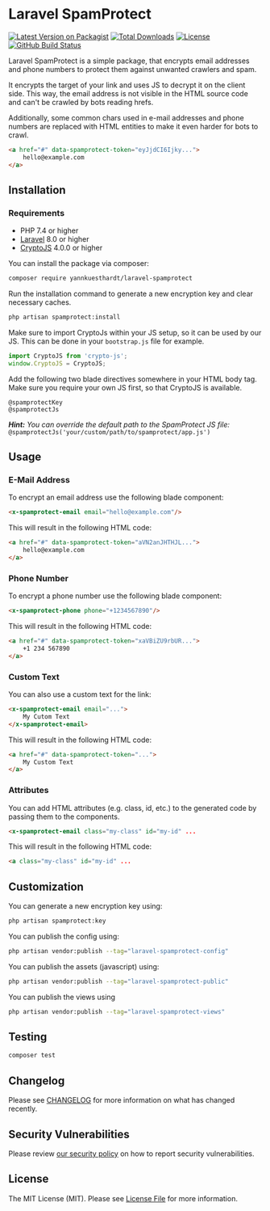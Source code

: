 # Laravel SpamProtect

[![Latest Version on Packagist](https://img.shields.io/packagist/v/yannkuesthardt/laravel-spamprotect?style=flat-square)](https://packagist.org/packages/yannkuesthardt/laravel-spamprotect)
[![Total Downloads](https://img.shields.io/packagist/dt/yannkuesthardt/laravel-spamprotect?style=flat-square)](https://packagist.org/packages/yannkuesthardt/laravel-spamprotect)
[![License](https://img.shields.io/packagist/l/yannkuesthardt/laravel-spamprotect?style=flat-square)](https://github.com/yannkuesthardt/Laravel-SpamProtect/blob/main/LICENSE.md)
[![GitHub Build Status](https://img.shields.io/github/actions/workflow/status/yannkuesthardt/Laravel-SpamProtect/tests.yml?branch=main&label=tests&style=flat-square)](https://github.com/yannkuesthardt/Laravel-SpamProtect)

Laravel SpamProtect is a simple package, that encrypts email addresses and phone numbers to protect them against unwanted crawlers and spam.

It encrypts the target of your link and uses JS to decrypt it on the client side. This way, the email address is not visible in the HTML source code and can't be crawled by bots reading hrefs. 

Additionally, some common chars used in e-mail addresses and phone numbers are replaced with HTML entities to make it even harder for bots to crawl.

```html
<a href="#" data-spamprotect-token="eyJjdCI6Ijky...">
    hello@example.com
</a>
```

## Installation
<a name="installation"></a>

### Requirements

- PHP 7.4 or higher
- [Laravel](https://github.com/laravel/framework) 8.0 or higher
- [CryptoJS](https://www.npmjs.com/package/crypto-js) 4.0.0 or higher

You can install the package via composer:

```bash
composer require yannkuesthardt/laravel-spamprotect
```

Run the installation command to generate a new encryption key and clear necessary caches.

```bash
php artisan spamprotect:install
```

Make sure to import CryptoJs within your JS setup, so it can be used by our JS. This can be done in your `bootstrap.js` file for example.

```js
import CryptoJS from 'crypto-js';
window.CryptoJS = CryptoJS;
```

Add the following two blade directives somewhere in your HTML body tag. Make sure you require your own JS first, so that CryptoJS is available.

```blade
@spamprotectKey
@spamprotectJs
```

***Hint:** You can override the default path to the SpamProtect JS file:* `@spamprotectJs('your/custom/path/to/spamprotect/app.js')`

## Usage
<a name="usage"></a>
### E-Mail Address
To encrypt an email address use the following blade component:

```html
<x-spamprotect-email email="hello@example.com"/>
```

This will result in the following HTML code:

```html
<a href="#" data-spamprotect-token="aVN2anJHTHJL...">
    hello@example.com
</a>
```

### Phone Number
To encrypt a phone number use the following blade component:

```html
<x-spamprotect-phone phone="+1234567890"/>
```

This will result in the following HTML code:

```html
<a href="#" data-spamprotect-token="xaVBiZU9rbUR...">
    +1 234 567890
</a>
```

### Custom Text
You can also use a custom text for the link:

```html
<x-spamprotect-email email="...">
    My Cutom Text
</x-spamprotect-email>
```

This will result in the following HTML code:

```html
<a href="#" data-spamprotect-token="...">
    My Custom Text
</a>
```

### Attributes
You can add HTML attributes (e.g. class, id, etc.) to the generated code by passing them to the components.

```html
<x-spamprotect-email class="my-class" id="my-id" ...
```

This will result in the following HTML code:

```html
<a class="my-class" id="my-id" ...
```

## Customization
<a name="customization"></a>

You can generate a new encryption key using:

```bash
php artisan spamprotect:key
```

You can publish the config using:

```bash
php artisan vendor:publish --tag="laravel-spamprotect-config"
```

You can publish the assets (javascript) using:

```bash
php artisan vendor:publish --tag="laravel-spamprotect-public"
```

You can publish the views using

```bash
php artisan vendor:publish --tag="laravel-spamprotect-views"
```

## Testing
<a name="testing"></a>

```bash
composer test
```

## Changelog
<a name="changelog"></a>

Please see [CHANGELOG](CHANGELOG.md) for more information on what has changed recently.

## Security Vulnerabilities
<a name="security-vulnerabilities"></a>

Please review [our security policy](https://github.com/yannkuesthardt/Laravel-SpamProtect/security/policy) on how to report security vulnerabilities.

## License
<a name="license"></a>

The MIT License (MIT). Please see [License File](LICENSE.md) for more information.
